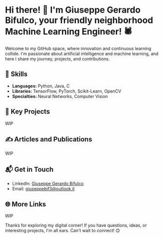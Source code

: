 # Hi there! 👋 I'm Giuseppe Gerardo Bifulco, your friendly neighborhood Machine Learning Engineer! 🕷️

Welcome to my GitHub space, where innovation and continuous learning collide. I'm passionate about artificial intelligence and machine learning, and here I share my journey, projects, and contributions.

## 🔧 Skills

- **Languages:** Python, Java, C
- **Libraries:** TensorFlow, PyTorch, Scikit-Learn, OpenCV
- **Specialties:** Neural Networks, Computer Vision

## 🚀 Key Projects

WIP

## ✍️ Articles and Publications

WIP

## 📬 Get in Touch

- LinkedIn: [Giuseppe Gerardo Bifulco](https://www.linkedin.com/in/ggbif/)
- Email: [giuseppebif3@outlook.it](mailto:giuseppebif3@outlook.it)

## 🌐 More Links

WIP

Thanks for exploring my digital corner! If you have questions, ideas, or interesting projects, I'm all ears. Can't wait to connect! 😊
